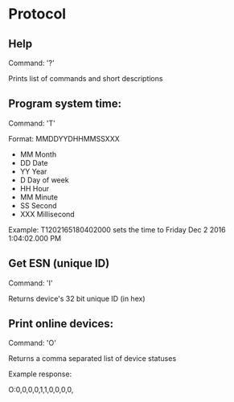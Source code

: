 # Protocol

## Help
Command: '?'

Prints list of commands and short descriptions


## Program system time:
Command: 'T'

Format: MMDDYYDHHMMSSXXX

 - MM Month
 - DD Date
 - YY Year
 - D Day of week
 - HH Hour
 - MM Minute
 - SS Second
 - XXX Millisecond

Example: T1202165180402000 sets the time to Friday Dec 2 2016 1:04:02.000 PM

## Get ESN (unique ID)
Command: 'I'

Returns device's 32 bit unique ID (in hex)


## Print online devices:
Command: 'O'

Returns a comma separated list of device statuses

Example response:

O:0,0,0,0,1,1,0,0,0,0,